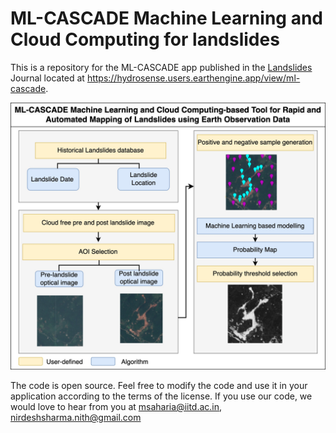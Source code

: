 # ML-CASCADE Machine Learning and Cloud Computing for landslides

This is a repository for the ML-CASCADE app published in the [Landslides]( https://link.springer.com/journal/10346) Journal located at https://hydrosense.users.earthengine.app/view/ml-cascade.  


![Main](https://github.com/der-knight/ML-CASCADE/blob/main/Images/Landslide%20Tool.jpg)

The code is open source. Feel free to modify the code and use it in your application according to the terms of the license. If you use our code, we would love to hear from you at msaharia@iitd.ac.in, nirdeshsharma.nith@gmail.com

